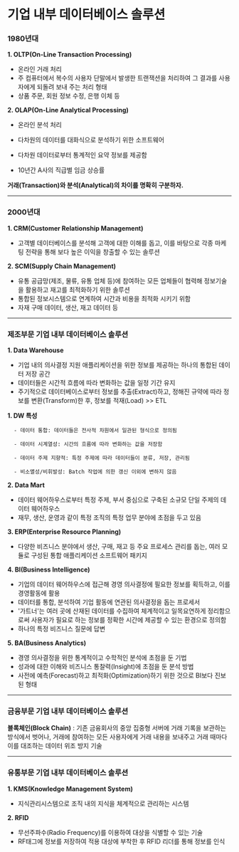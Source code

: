 # 기업 내부 데이터베이스 솔루션



### 1980년대

**1. OLTP(On-Line Transaction Processing)**

   - 온라인 거래 처리
   - 주 컴퓨터에서 복수의 사용자 단말에서 발생한 트랜잭션을 처리하여 그 결과를 사용자에게 되돌려 보내 주는 처리 형태
   - 상품 주문, 회원 정보 수정, 은행 이체 등

**2. OLAP(On-Line Analytical Processing)**

   - 온라인 분석 처리
   - 다차원의 데이터를 대화식으로 분석하기 위한 소프트웨어
   - 다차원 데이터로부터 통계적인 요약 정보를 제공함

   - 10년간 A사의 직급별 임금 상승률

**거래(Transaction)와 분석(Analytical)의 차이를 명확히 구분하자.**



---



### 2000년대

**1. CRM(Customer Relationship Management)**

- 고객별 데이터베이스를 분석해 고객에 대한 이해를 돕고, 이를 바탕으로 각종 마케팅 전략을 통해 보다 높은 이익을 창출할 수 있는 솔루션

**2. SCM(Supply Chain Management)**

   - 유통 공급망(제조, 물류, 유통 업체 등)에 참여하는 모든 업체들이 협력해 정보기술을 활용하고 재고를 최적화하기 위한 솔루션
   - 통합된 정보시스템으로 연계하여 시간과 비용을 최적화 시키기 위함
   - 자재 구매 데이터, 생산, 재고 데이터 등



----



### 제조부문 기업 내부 데이터베이스 솔루션

**1. Data Warehouse**

   - 기업 내의 의사결정 지원 애플리케이션을 위한 정보를 제공하는 하나의 통합된 데이터 저장 공간
   - 데이터들은 시간적 흐름에 따라 변화하는 값을 일정 기간 유지
   - 주기적으로 데이터베이스로부터 정보를 추출(Extract)하고, 정해진 규약에 따라 정보를 변환(Transform)한 후, 정보를 적재(Load) >> ETL

   

   **1. DW 특성**

      - 데이터 통합: 데이터들은 전사적 차원에서 일관된 형식으로 정의됨
    
      - 데이터 시계열성: 시간의 흐름에 따라 변화하는 값을 저장함
    
      - 데이터 주제 지향적: 특정 주제에 따라 데이터들이 분류, 저장, 관리됨
    
      - 비소멸성/비휘발성: Batch 작업에 의한 갱신 이외에 변하지 않음




**2. Data Mart**

   - 데이터 웨어하우스로부터 특정 주제, 부서 중심으로 구축된 소규모 단일 주제의 데이터 웨어하우스
   - 재무, 생산, 운영과 같이 특정 조직의 특정 업무 분야에 초점을 두고 있음

   

**3. ERP(Enterprise Resource Planning)**

   - 다양한 비즈니스 분야에서 생산, 구매, 재고 등 주요 프로세스 관리를 돕는, 여러 모듈로 구성된 통합 애플리케이션 소프트웨어 패키지

   

**4. BI(Business Intelligence)**

   - 기업의 데이터 웨어하우스에 접근해 경영 의사결정에 필요한 정보를 획득하고, 이를 경영활동에 활용
   - 데이터를 통합, 분석하여 기업 활동에 연관된 의사결정을 돕는 프로세서
   - '가트너'는 여러 곳에 산재된 데이터를 수집하여 체계적이고 일목요연하게 정리함으로써 사용자가 필요로 하는 정보를 정확한 시간에 제공할 수 있는 환경으로 정의함
   - 하나의 특정 비즈니스 질문에 답변

   

**5. BA(Business Analytics)**

   - 경영 의사결정을 위한 통계적이고 수학적인 분석에 초점을 둔 기법
   - 성과에 대한 이해와 비즈니스 통찰력(Insight)에 초점을 둔 분석 방법
   - 사전에 예측(Forecast)하고 최적화(Optimization)하기 위한 것으로 BI보다 진보된 형태



---



### 금융부문 기업 내부 데이터베이스 솔루션

**블록체인(Block Chain)** : 기존 금융회사의 중앙 집중형 서버에 거래 기록을 보관하는 방식에서 벗어나, 거래에 참여하는 모든 사용자에게 거래 내용을 보내주고 거래 때마다 이를 대조하는 데이터 위조 방지 기술



---



### 유통부문 기업 내부 데이터베이스 솔루션

**1. KMS(Knowledge Management System)**

   - 지식관리시스템으로 조직 내의 지식을 체계적으로 관리하는 시스템

   

**2. RFID**

   - 무선주파수(Radio Frequency)를 이용하여 대상을 식별할 수 있는 기술
   - RF태그에 정보를 저장하여 적용 대상에 부착한 후 RFID 리더를 통해  정보를 인식